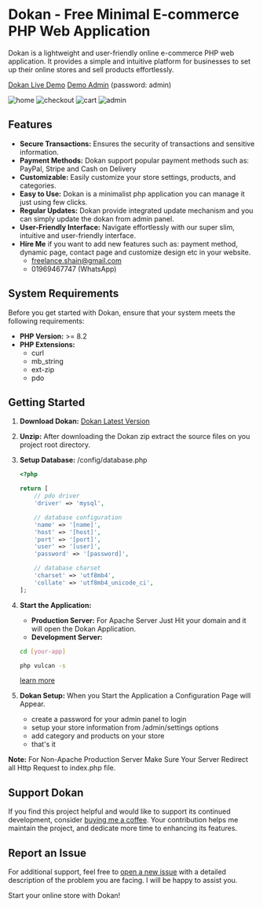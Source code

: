 # Dokan - Free Minimal E-commerce PHP Web Application

Dokan is a lightweight and user-friendly online e-commerce PHP web application. It provides a simple and intuitive platform for businesses to set up their online stores and sell products effortlessly.

[Dokan Live Demo](http://dokan.free.nf)
[Demo Admin](http://dokan.free.nf) (password: admin)

![home](https://github.com/vulcanphp/dokan/assets/128284645/43b469f6-7872-491c-9123-ba15d494aab0)
![checkout](https://github.com/vulcanphp/dokan/assets/128284645/1b4e33b3-b733-4662-b202-5d6150c913f4)
![cart](https://github.com/vulcanphp/dokan/assets/128284645/48626631-fa8d-47cf-972a-aff052b28be1)
![admin](https://github.com/vulcanphp/dokan/assets/128284645/67f074ba-1df7-4e3b-a74c-9e9a169a41da)



## Features
- **Secure Transactions:** Ensures the security of transactions and sensitive information.
- **Payment Methods:** Dokan support popular payment methods such as: PayPal, Stripe and Cash on Delivery
- **Customizable:** Easily customize your store settings, products, and categories.
- **Easy to Use:** Dokan is a minimalist php application you can manage it just using few clicks.
- **Regular Updates:** Dokan provide integrated update mechanism and you can simply update the dokan from admin panel.
- **User-Friendly Interface:** Navigate effortlessly with our super slim, intuitive and user-friendly interface.
- **Hire Me** if you want to add new features such as: payment method, dynamic page, contact page and customize design etc in your website.
    - freelance.shain@gmail.com
    - 01969467747 (WhatsApp)

## System Requirements

Before you get started with Dokan, ensure that your system meets the following requirements:

- **PHP Version:** >= 8.2
- **PHP Extensions:**
  - curl
  - mb_string
  - ext-zip
  - pdo

## Getting Started

1. **Download Dokan:** [Dokan Latest Version](https://github.com/vulcanphp/dokan/releases/latest)
2. **Unzip:** After downloading the Dokan zip extract the source files on you project root directory.
3. **Setup Database:** /config/database.php

    ```php
    <?php

    return [
        // pdo driver
        'driver' => 'mysql',

        // database configuration
        'name' => '[name]',
        'host' => '[host]',
        'port' => '[port]',
        'user' => '[user]',
        'password' => '[password]',

        // database charset
        'charset' => 'utf8mb4',
        'collate' => 'utf8mb4_unicode_ci',
    ];

   ```
4. **Start the Application:**
    - **Production Server:** For Apache Server Just Hit your domain and it will open the Dokan Application.
    - **Development Server:**
    ```bash
    cd [your-app]

    php vulcan -s
   ```
   [learn more](https://github.com/vulcanphp/vulcanphp)
5. **Dokan Setup:** When you Start the Application a Configuration Page will Appear.
    - create a password for your admin panel to login
    - setup your store information from /admin/settings options
    - add category and products on your store
    - that's it

**Note:** For Non-Apache Production Server Make Sure Your Server Redirect all Http Request to index.php file.

## Support Dokan

If you find this project helpful and would like to support its continued development, consider [buying me a coffee](https://www.buymeacoffee.com/vulcandev). Your contribution helps me maintain the project, and dedicate more time to enhancing its features.

## Report an Issue

For additional support, feel free to [open a new issue](https://github.com/vulcanphp/dokan/issues) with a detailed description of the problem you are facing. I will be happy to assist you.

Start your online store with Dokan!
